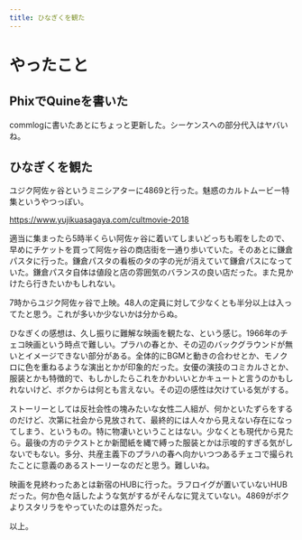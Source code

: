 ```yaml
---
title: ひなぎくを観た
---
```


# やったこと

## PhixでQuineを書いた

commlogに書いたあとにちょっと更新した。シーケンスへの部分代入はヤバいね。

## ひなぎくを観た

ユジク阿佐ヶ谷というミニシアターに4869と行った。魅惑のカルトムービー特集というやつっぽい。

https://www.yujikuasagaya.com/cultmovie-2018

適当に集まったら5時半くらい阿佐ヶ谷に着いてしまいどっちも暇をしたので、早めにチケットを買って阿佐ヶ谷の商店街を一通り歩いていた。そのあとに鎌倉パスタに行った。鎌倉パスタの看板のタの字の光が消えていて鎌倉パスになっていた。鎌倉パスタ自体は値段と店の雰囲気のバランスの良い店だった。また見かけたら行きたいかもしれない。

7時からユジク阿佐ヶ谷で上映。48人の定員に対して少なくとも半分以上は入ってたと思う。これが多いか少ないかは分からぬ。

ひなぎくの感想は、久し振りに難解な映画を観たな、という感じ。1966年のチェコ映画という時点で難しい。プラハの春とか、その辺のバックグラウンドが無いとイメージできない部分がある。全体的にBGMと動きの合わせとか、モノクロに色を重ねるような演出とかが印象的だった。女優の演技のコミカルさとか、服装とかも特徴的で、もしかしたらこれをかわいいとかキュートと言うのかもしれないけど、ボクからは何とも言えない。その辺の感性は欠けている気がする。

ストーリーとしては反社会性の塊みたいな女性二人組が、何かといたずらをするのだけど、次第に社会から見放されて、最終的には人々から見えない存在になってしまう、というもの。特に物凄いということはない。少なくとも現代から見たら。最後の方のテクストとか新聞紙を縄で縛った服装とかは示唆的すぎる気がしないでもない。多分、共産主義下のプラハの春へ向かいつつあるチェコで撮られたことに意義のあるストーリーなのだと思う。難しいね。

映画を見終わったあとは新宿のHUBに行った。ラフロイグが置いていないHUBだった。何か色々話したような気がするがそんなに覚えていない。4869がボクよりスタリラをやっていたのは意外だった。

以上。

